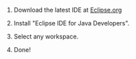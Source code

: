 1. Download the latest IDE at [Eclipse.org](https://www.eclipse.org/downloads/)

2. Install "Eclipse IDE for Java Developers".

3. Select any workspace.

4. Done!
